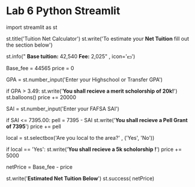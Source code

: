 # Lab 6 Python Streamlit
import streamlit as st

st.title('Tuition Net Calculator')
st.write('To estimate your **Net Tuition** fill out the section below')

st.info(" **Base tuition:** 42,540 **Fee:** 2,025" , icon='💵')

Base_fee = 44565
price = 0

GPA = st.number_input('Enter your Highschool or Transfer GPA')

if GPA > 3.49:
    st.write('**You shall recieve a merit scholorship of 20k!**')
    st.balloons()
    price += 20000

    
SAI = st.number_input('Enter your FAFSA SAI')

if SAI <= 7395.00:
    pell = 7395 - SAI
    st.write('**You shall recieve a Pell Grant of 7395**')
    price += pell
    

local = st.selectbox('Are you local to the area?' , ('Yes', 'No'))

if local == 'Yes':
    st.write('**You shall recieve a 5k scholorship !**')
    price += 5000



netPrice = Base_fee - price

st.write('**Estimated Net Tuition Below**')
st.success( netPrice)
